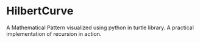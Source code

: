 # HilbertCurve
A Mathematical Pattern visualized using python in turtle library.  A practical implementation of recursion in action.
